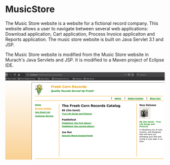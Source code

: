 # MusicStore
The Music Store website is a website for a fictional record company. This
website allows a user to navigate between several web applications: Download application, Cart application, Process Invoice applicaiton and Reports application. The music store website is built on Java Servlet 3.1 and JSP.

The Music Store website is modified from the Music Store website in Murach's Java Servlets and JSP. It is modified to a Maven project of Eclipse IDE.

![Music Store Website](https://github.com/lnpeng/MusicStore/blob/master/Screen%20Shot%202019-01-09%20at%204.36.43%20PM.png)
